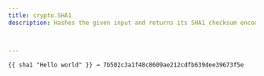 ```yaml
---
title: crypto.SHA1
description: Hashes the given input and returns its SHA1 checksum encoded to a hexadecimal string.



---
```


```go-html-template
{{ sha1 "Hello world" }} → 7b502c3a1f48c8609ae212cdfb639dee39673f5e
```

